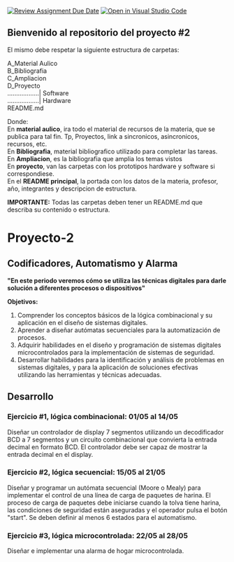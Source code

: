 [![Review Assignment Due Date](https://classroom.github.com/assets/deadline-readme-button-24ddc0f5d75046c5622901739e7c5dd533143b0c8e959d652212380cedb1ea36.svg)](https://classroom.github.com/a/dN6byDQz)
[![Open in Visual Studio Code](https://classroom.github.com/assets/open-in-vscode-718a45dd9cf7e7f842a935f5ebbe5719a5e09af4491e668f4dbf3b35d5cca122.svg)](https://classroom.github.com/online_ide?assignment_repo_id=11043656&assignment_repo_type=AssignmentRepo)
## Bienvenido al repositorio del proyecto #2  
El mismo debe respetar la siguiente estructura de carpetas:   

A_Material Aulico  
B_Bibliografia  
C_Ampliacion  
D_Proyecto  
..................| Software  
..................| Hardware    
README.md  

Donde:  
En **material aulico**, ira todo el material de recursos de la materia, que se publica para tal fin. Tp, Proyectos, link a sincronicos, asincronicos, recursos, etc.  
En **Bibliografia**, material bibliografico utilizado para completar las tareas.   
En **Ampliacion**, es la bibliografia que amplia los temas vistos  
En **proyecto**, van las carpetas con los prototipos hardware y software si correspondiese.   
En el **README principal**, la portada con los datos de la materia, profesor, año, integrantes y descripcion de estructura.   

**IMPORTANTE:** Todas las carpetas deben tener un README.md que describa su contenido o estructura.   

# Proyecto-2

## Codificadores, Automatismo y Alarma

**"En este periodo veremos cómo se utiliza las técnicas digitales para darle solución a diferentes procesos o dispositivos"**  

**Objetivos:**
1.	Comprender los conceptos básicos de la lógica combinacional y su aplicación en el diseño de sistemas digitales. 
2.	Aprender a diseñar autómatas secuenciales para la automatización de procesos.
3.	Adquirir habilidades en el diseño y programación de sistemas digitales microcontrolados para la implementación de sistemas de seguridad.
4.	Desarrollar habilidades para la identificación y análisis de problemas en sistemas digitales, y para la aplicación de soluciones efectivas utilizando las herramientas y técnicas adecuadas.

## Desarrollo

### Ejercicio #1, lógica combinacional:                                                   01/05 al 14/05
Diseñar un controlador de display 7 segmentos utilizando un decodificador BCD a 7 segmentos y un circuito combinacional que convierta la entrada decimal en formato BCD. El controlador debe ser capaz de mostrar la entrada decimal en el display.

### Ejercicio #2, lógica secuencial:                                                        15/05 al 21/05
Diseñar y programar un autómata secuencial (Moore o Mealy) para implementar el control de una línea de carga de paquetes de harina. El proceso de carga de paquetes debe iniciarse cuando la tolva tiene harina, las condiciones de seguridad están aseguradas y el operador pulsa el botón "start". Se deben definir al menos 6 estados para el automatismo.

### Ejercicio #3, lógica microcontrolada:                                              22/05 al 28/05 
Diseñar e implementar una alarma de hogar microcontrolada.

